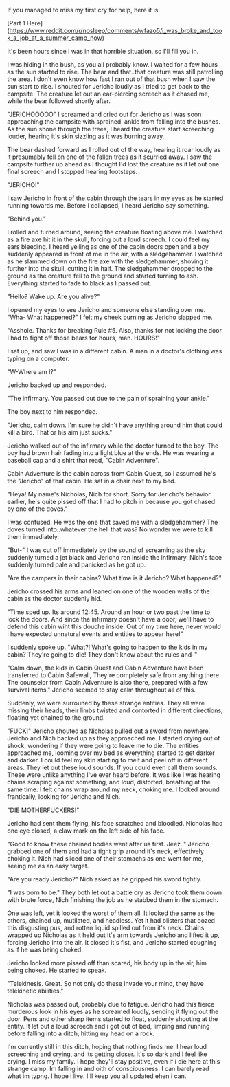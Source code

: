If you managed to miss my first cry for help, here it is. 

[Part 1 Here]
(https://www.reddit.com/r/nosleep/comments/wfazo5/i_was_broke_and_took_a_job_at_a_summer_camp_now)

It's been hours since I was in that horrible situation, so I'll fill you in. 

I was hiding in the bush, as you all probably know.
I waited for a few hours as the sun started to rise. The bear and that..that creature was still patrolling the area. 
I don't even know how fast I ran out of that bush when I saw the sun start to rise. I shouted for Jericho loudly as I tried to get back to the campsite. The creature let out an ear-piercing screech as it chased me, while the bear followed shortly after. 

"JERICHOOOOO" I screamed and cried out for Jericho as I was soon approaching the campsite with sprained. ankle from falling into the bushes. As the sun shone through the trees, I heard the creature start screeching louder, hearing it's skin sizzling as it was burning away. 

The bear dashed forward as I rolled out of the way, hearing it roar loudly as it presumably fell on one of the fallen trees as it scurried away. I saw the campsite further up ahead as I thought I'd lost the creature as it let out one final screech and I stopped hearing footsteps.

"JERICHO!" 

I saw Jericho in front of the cabin through the tears in my eyes as he started running towards me. Before I collapsed, I heard Jericho say something.

"Behind you."

I rolled and turned around, seeing the creature floating above me. I watched as a fire axe hit it in the skull, forcing out a loud screech. I could feel my ears bleeding. 
I heard yelling as one of the cabin doors open and a boy suddenly appeared in front of me in the air, with a sledgehammer. I watched as he slammed down on the fire axe with the sledgehammer, shoving it further into the skull, cutting it in half. The sledgehammer dropped to the ground as the creature fell to the ground and started turning to ash. Everything started to fade to black as I passed out. 

"Hello? Wake up. Are you alive?"

I opened my eyes to see Jericho and someone else standing over me. "Wha- What happened?" I felt my cheek burning as Jericho slapped me. 

"Asshole. Thanks for breaking Rule #5. Also, thanks for not locking the door. I had to fight off those bears for hours, man. HOURS!"

I sat up, and saw I was in a different cabin. A man in a doctor's clothing was typing on a computer. 

"W-Where am I?"

Jericho backed up and responded.

"The infirmary. You passed out due to the pain of spraining your ankle."

The boy next to him responded.

"Jericho, calm down. I'm sure he didn't have anything around him that could kill a bird. That or his aim just sucks."

Jericho walked out of the infirmary while the doctor turned to the boy. The boy had brown hair fading into a light blue at the ends. He was wearing a baseball cap and a shirt that read, "Cabin Adventure". 

Cabin Adventure is the cabin across from Cabin Quest, so I assumed he's the "Jericho" of that cabin.
He sat in a chair next to my bed.

"Heya! My name's Nicholas, Nich for short. Sorry for Jericho's behavior earlier, he's quite pissed off that I had to pitch in because you got chased by one of the doves."

I was confused. He was the one that saved me with a sledgehammer? The doves turned into..whatever the hell that was? No wonder we were to kill them immediately. 

"But-" I was cut off immediately by the sound of screaming as the sky suddenly turned a jet black and Jericho ran inside the infirmary. Nich's face suddenly turned pale and panicked as he got up.

"Are the campers in their cabins? What time is it Jericho? What happened?"

Jericho crossed his arms and leaned on one of the wooden walls of the cabin as the doctor suddenly hid.

"Time sped up. Its around 12:45. Around an hour or two past the time to lock the doors. And since the infirmary doesn't have a door, we'll have to defend this cabin wiht this douche inside. Out of my time here, never would i have expected unnatural events and entities to appear here!"

I suddenly spoke up. "What?! What's going to happen to the kids in my cabin? They're going to die! They don't know about the rules and-"

"Calm down, the kids in Cabin Quest and Cabin Adventure have been transferred to Cabin Safewall, They're completely safe from anything there. The counselor from Cabin Adventure is also there, prepared with a few survival items." Jericho seemed to stay calm throughout all of this.

Suddenly, we were surrouned by these strange entities. They all were missing their heads, their limbs twisted and contorted in different directions, floating yet chained to the ground.

"FUCK!" Jericho shouted as Nicholas pulled out a sword from nowhere. Jericho and Nich backed up as they approached me. I started crying out of shock, wondering if they were going to leave me to die.
The entities approached me, looming over my bed as everything started to get darker and darker. I could feel my skin starting to melt and peel off in different areas. They let out these loud sounds. If you could even call them sounds. These were unlike anything I've ever heard before. It was like I was hearing chains scraping against something, and loud, distorted, breathing at the same time. I felt chains wrap around my neck, choking me. I looked around frantically, looking for Jericho and Nich.

"DIE MOTHERFUCKERS!"

Jericho had sent them flying, his face scratched and bloodied. Nicholas had one eye closed, a claw mark on the left side of his face.

"Good to know these chained bodies went after us first. Jeez.." Jericho grabbed one of them and had a tight grip around it's neck, effectively choking it.
Nich had sliced one of their stomachs as one went for me, seeing me as an easy target.

"Are you ready Jericho?" Nich asked as he gripped his sword tightly.

"I was born to be." They both let out a battle cry as Jericho took them down with brute force, Nich finishing the job as he stabbed them in the stomach.

One was left, yet it looked the worst of them all. It looked the same as the others, chained up, mutilated, and headless. Yet it had blisters that oozed this disgusting pus, and rotten liquid spilled out from it's neck. Chains wrapped up Nicholas as it held out it's arm towards Jericho and lifted it up, forcing Jericho into the air. It closed it's fist, and Jericho started coughing as if he was being choked. 

Jericho looked more pissed off than scared, his body up in the air, him being choked.  He started to speak.

"Telekinesis. Great. So not only do these invade your mind, they have telekinetic abilities." 

Nicholas was passed out, probably due to fatigue.
Jericho had this fierce murderous look in his eyes as he screamed loudly, sending it flying out the door. Pens and other sharp items started to float, suddenly shooting at the entity. It let out a loud screech and i got out of bed, limping and running before falling into a ditch, hitting my head on a rock.

I'm currently still in this ditch, hoping that nothing finds me. I hear loud screeching and crying, and its getting closer. It's so dark and I feel like crying. I miss my family. I hope they'll stay positive, even if i die here at this strange camp. Im falling in and oith of consciousness. I can barely read what im typng. I hope i live. I'll keep you all updated ehen i can.